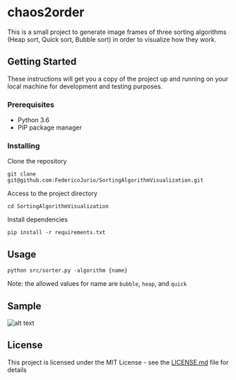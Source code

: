 # chaos2order
This is a small project to generate image frames of three sorting algorithms (Heap sort, Quick sort, Bubble sort) in order to visualize how they work.

## Getting Started
These instructions will get you a copy of the project up and running on your local machine for development and testing purposes.

### Prerequisites
- Python 3.6
- PIP package manager

### Installing
Clone the repository
```
git clone git@github.com:FedericoJurio/SortingAlgorithmVisualization.git
```

Access to the project directory
```
cd SortingAlgorithmVisualization
```
Install dependencies
```
pip install -r requirements.txt
```

## Usage
```
python src/sorter.py -algorithm {name}
```
Note: the allowed values for name are `bubble`, `heap`, and `quick`

## Sample
![alt text](https://github.com/FedericoJurio/chaos2order/blob/master/sample/bubble.gif "Bubble sort")

## License
This project is licensed under the MIT License - see the [LICENSE.md](LICENSE.md) file for details
